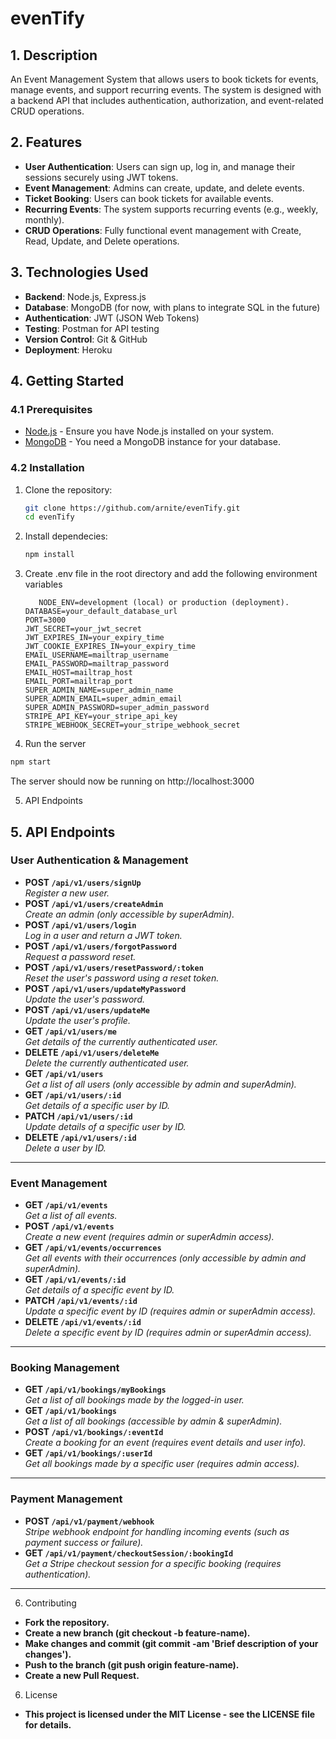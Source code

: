# evenTify

## 1. Description

An Event Management System that allows users to book tickets for events, manage events, and support recurring events. The system is designed with a backend API that includes authentication, authorization, and event-related CRUD operations.

## 2. Features

- **User Authentication**: Users can sign up, log in, and manage their sessions securely using JWT tokens.
- **Event Management**: Admins can create, update, and delete events.
- **Ticket Booking**: Users can book tickets for available events.
- **Recurring Events**: The system supports recurring events (e.g., weekly, monthly).
- **CRUD Operations**: Fully functional event management with Create, Read, Update, and Delete operations.

## 3. Technologies Used

- **Backend**: Node.js, Express.js
- **Database**: MongoDB (for now, with plans to integrate SQL in the future)
- **Authentication**: JWT (JSON Web Tokens)
- **Testing**: Postman for API testing
- **Version Control**: Git & GitHub
- **Deployment**: Heroku

## 4. Getting Started

### 4.1 Prerequisites

- [Node.js](https://nodejs.org/) - Ensure you have Node.js installed on your system.
- [MongoDB](https://www.mongodb.com/) - You need a MongoDB instance for your database.

### 4.2 Installation

1. Clone the repository:

   ```bash
   git clone https://github.com/arnite/evenTify.git
   cd evenTify
   ```

2. Install dependecies:

   ```bash
   npm install
   ```

3. Create .env file in the root directory and add the following environment variables

   ```env
      NODE_ENV=development (local) or production (deployment).
   DATABASE=your_default_database_url
   PORT=3000
   JWT_SECRET=your_jwt_secret
   JWT_EXPIRES_IN=your_expiry_time
   JWT_COOKIE_EXPIRES_IN=your_expiry_time
   EMAIL_USERNAME=mailtrap_username
   EMAIL_PASSWORD=mailtrap_password
   EMAIL_HOST=mailtrap_host
   EMAIL_PORT=mailtrap_port
   SUPER_ADMIN_NAME=super_admin_name
   SUPER_ADMIN_EMAIL=super_admin_email
   SUPER_ADMIN_PASSWORD=super_admin_password
   STRIPE_API_KEY=your_stripe_api_key
   STRIPE_WEBHOOK_SECRET=your_stripe_webhook_secret
   ```

4. Run the server

```bash
npm start
```

The server should now be running on
http://localhost:3000

5. API Endpoints

## 5. API Endpoints

### **User Authentication & Management**

- **POST `/api/v1/users/signUp`**  
  _Register a new user._
- **POST `/api/v1/users/createAdmin`**  
  _Create an admin (only accessible by superAdmin)._
- **POST `/api/v1/users/login`**  
  _Log in a user and return a JWT token._
- **POST `/api/v1/users/forgotPassword`**  
  _Request a password reset._
- **POST `/api/v1/users/resetPassword/:token`**  
  _Reset the user's password using a reset token._
- **POST `/api/v1/users/updateMyPassword`**  
  _Update the user's password._
- **POST `/api/v1/users/updateMe`**  
  _Update the user's profile._
- **GET `/api/v1/users/me`**  
  _Get details of the currently authenticated user._
- **DELETE `/api/v1/users/deleteMe`**  
  _Delete the currently authenticated user._
- **GET `/api/v1/users`**  
  _Get a list of all users (only accessible by admin and superAdmin)._
- **GET `/api/v1/users/:id`**  
  _Get details of a specific user by ID._
- **PATCH `/api/v1/users/:id`**  
  _Update details of a specific user by ID._
- **DELETE `/api/v1/users/:id`**  
  _Delete a user by ID._

---

### **Event Management**

- **GET `/api/v1/events`**  
  _Get a list of all events._
- **POST `/api/v1/events`**  
  _Create a new event (requires admin or superAdmin access)._
- **GET `/api/v1/events/occurrences`**  
  _Get all events with their occurrences (only accessible by admin and superAdmin)._
- **GET `/api/v1/events/:id`**  
  _Get details of a specific event by ID._
- **PATCH `/api/v1/events/:id`**  
  _Update a specific event by ID (requires admin or superAdmin access)._
- **DELETE `/api/v1/events/:id`**  
  _Delete a specific event by ID (requires admin or superAdmin access)._

---

### **Booking Management**

- **GET `/api/v1/bookings/myBookings`**  
  _Get a list of all bookings made by the logged-in user._
- **GET `/api/v1/bookings`**  
  _Get a list of all bookings (accessible by admin & superAdmin)._
- **POST `/api/v1/bookings/:eventId`**  
  _Create a booking for an event (requires event details and user info)._
- **GET `/api/v1/bookings/:userId`**  
  _Get all bookings made by a specific user (requires admin access)._

---

### **Payment Management**

- **POST `/api/v1/payment/webhook`**  
  _Stripe webhook endpoint for handling incoming events (such as payment success or failure)._
- **GET `/api/v1/payment/checkoutSession/:bookingId`**  
  _Get a Stripe checkout session for a specific booking (requires authentication)._

---

6. Contributing

- **Fork the repository.**
- **Create a new branch (git checkout -b feature-name).**
- **Make changes and commit (git commit -am 'Brief description of your changes').**
- **Push to the branch (git push origin feature-name).**
- **Create a new Pull Request.**

6. License

- **This project is licensed under the MIT License - see the LICENSE file for details.**
